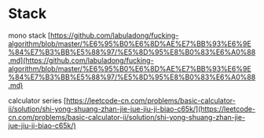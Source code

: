 # Stack

mono stack [https://github.com/labuladong/fucking-algorithm/blob/master/%E6%95%B0%E6%8D%AE%E7%BB%93%E6%9E%84%E7%B3%BB%E5%88%97/%E5%8D%95%E8%B0%83%E6%A0%88.md](https://github.com/labuladong/fucking-algorithm/blob/master/%E6%95%B0%E6%8D%AE%E7%BB%93%E6%9E%84%E7%B3%BB%E5%88%97/%E5%8D%95%E8%B0%83%E6%A0%88.md)



calculator series [https://leetcode-cn.com/problems/basic-calculator-ii/solution/shi-yong-shuang-zhan-jie-jue-jiu-ji-biao-c65k/](https://leetcode-cn.com/problems/basic-calculator-ii/solution/shi-yong-shuang-zhan-jie-jue-jiu-ji-biao-c65k/)



